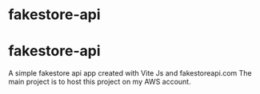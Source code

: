 ﻿# fakestore-api
# fakestore-api
A simple fakestore api app created with Vite Js and fakestoreapi.com
The main project is to host this project on my AWS account.
